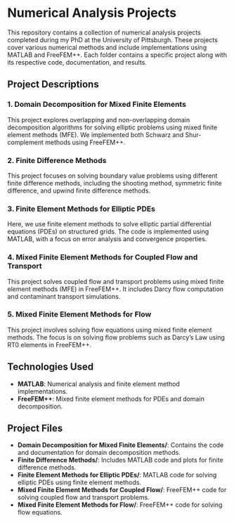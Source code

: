 # Numerical Analysis Projects

This repository contains a collection of numerical analysis projects completed during my PhD at the University of Pittsburgh. These projects cover various numerical methods and include implementations using MATLAB and FreeFEM++. Each folder contains a specific project along with its respective code, documentation, and results.

## Project Descriptions

### 1. Domain Decomposition for Mixed Finite Elements
This project explores overlapping and non-overlapping domain decomposition algorithms for solving elliptic problems using mixed finite element methods (MFE). We implemented both Schwarz and Shur-complement methods using FreeFEM++.

### 2. Finite Difference Methods
This project focuses on solving boundary value problems using different finite difference methods, including the shooting method, symmetric finite difference, and upwind finite difference methods.

### 3. Finite Element Methods for Elliptic PDEs
Here, we use finite element methods to solve elliptic partial differential equations (PDEs) on structured grids. The code is implemented using MATLAB, with a focus on error analysis and convergence properties.

### 4. Mixed Finite Element Methods for Coupled Flow and Transport
This project solves coupled flow and transport problems using mixed finite element methods (MFE) in FreeFEM++. It includes Darcy flow computation and contaminant transport simulations.

### 5. Mixed Finite Element Methods for Flow
This project involves solving flow equations using mixed finite element methods. The focus is on solving flow problems such as Darcy’s Law using RT0 elements in FreeFEM++.

## Technologies Used
- **MATLAB**: Numerical analysis and finite element method implementations.
- **FreeFEM++**: Mixed finite element methods for PDEs and domain decomposition.

## Project Files

- **Domain Decomposition for Mixed Finite Elements/**: Contains the code and documentation for domain decomposition methods.
- **Finite Difference Methods/**: Includes MATLAB code and plots for finite difference methods.
- **Finite Element Methods for Elliptic PDEs/**: MATLAB code for solving elliptic PDEs using finite element methods.
- **Mixed Finite Element Methods for Coupled Flow/**: FreeFEM++ code for solving coupled flow and transport problems.
- **Mixed Finite Element Methods for Flow/**: FreeFEM++ code for solving flow equations.

